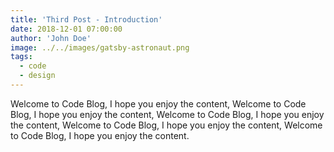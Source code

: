 ```yaml
---
title: 'Third Post - Introduction'
date: 2018-12-01 07:00:00
author: 'John Doe'
image: ../../images/gatsby-astronaut.png
tags:
  - code
  - design
---
```


Welcome to Code Blog, I hope you enjoy the content, Welcome to Code Blog, I hope you enjoy the content, Welcome to Code Blog, I hope you enjoy the content, Welcome to Code Blog, I hope you enjoy the content, Welcome to Code Blog, I hope you enjoy the content.
